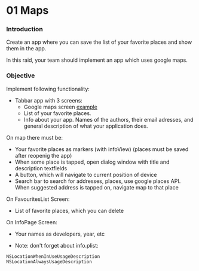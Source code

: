 # 01 Maps

### Introduction

Create an app where you can save the list of your favorite places and show them in the app.

In this raid, your team should implement an app which uses google maps.

### Objective

Implement following functionality:

- Tabbar app with 3 screens:
  - Google maps screen [example](https://codelabs.developers.google.com/codelabs/google-maps-in-flutter#0)
  - List of your favorite places.
  - Info about your app. Names of the authors, their email adresses, and general description of what your application does.

On map there must be:

- Your favorite places as markers (with infoView) (places must be saved after reopenig the app)
- When some place is tapped, open dialog window with title and description textfields
- A button, which will navigate to current position of device
- Search bar to search for addresses, places, use google places API. When suggested address is tapped on, navigate map to that place

On FavouritesList Screen:

- List of favorite places, which you can delete

On InfoPage Screen:

- Your names as developers, year, etc

- Note: don't forget about info.plist:

```
NSLocationWhenInUseUsageDescription
NSLocationAlwaysUsageDescription
```
